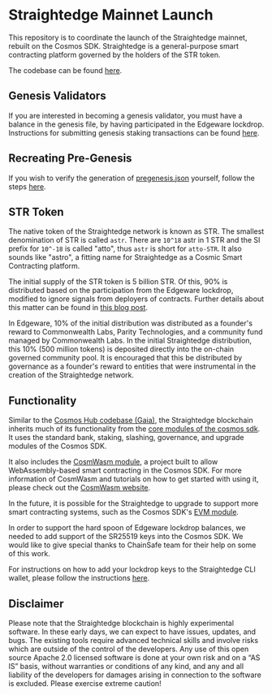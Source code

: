 # Straightedge Mainnet Launch

This repository is to coordinate the launch of the Straightedge mainnet, rebuilt on the Cosmos SDK.  Straightedge is a general-purpose smart contracting platform governed by the holders of the STR token.

The codebase can be found [here](https://github.com/heystraightedge/straightedge).

## Genesis Validators

If you are interested in becoming a genesis validator, you must have a balance in the genesis file, by having participated in the Edgeware lockdrop.  Instructions for submitting genesis staking transactions can be found [here](./gentxs/README.md).

## Recreating Pre-Genesis

If you wish to verify the generation of [pregenesis.json](pregenesis.json) yourself, follow the steps [here](building-pregenesis/README.md).

## STR Token

The native token of the Straightedge network is known as STR.  The smallest denomination of STR is called `astr`.  There are `10^18` astr in 1 STR and the SI prefix for `10^-18` is called "atto", thus `astr` is short for `atto-STR`.  It also sounds like "astro", a fitting name for Straightedge as a Cosmic Smart Contracting platform.

The initial supply of the STR token is 5 billion STR.  Of this, 90% is distributed based on the participation from the Edgeware lockdrop, modified to ignore signals from deployers of contracts.  Further details about this matter can be found in [this blog post](https://medium.com/straightedge/on-the-straightedge-genesis-block-d073e78b9b02).

In Edgeware, 10% of the initial distribution was distributed as a founder's reward to Commonwealth Labs, Parity Technologies, and a community fund managed by Commonwealth Labs.  In the initial Straightedge distribution, this 10% (500 million tokens) is deposited directly into the on-chain governed community pool.  It is encouraged that this be distributed by governance as a founder's reward to entities that were instrumental in the creation of the Straightedge network.

## Functionality

Similar to the [Cosmos Hub codebase (Gaia)](https://github.com/cosmos/gaia), the Straightedge blockchain inherits much of its functionality from the [core modules of the cosmos sdk](https://github.com/cosmos/cosmos-sdk/tree/master/x).  It uses the standard bank, staking, slashing, governance, and upgrade modules of the Cosmos SDK.

It also includes the [CosmWasm module](https://github.com/cosmwasm/wasmd/tree/master/x/wasm), a project built to allow WebAssembly-based smart contracting in the Cosmos SDK.  For more information of CosmWasm and tutorials on how to get started with using it, please check out the [CosmWasm website](https://www.cosmwasm.com/).

In the future, it is possible for the Straightedge to upgrade to support more smart contracting systems, such as the Cosmos SDK's [EVM module](https://github.com/chainsafe/ethermint).

In order to support the hard spoon of Edgeware lockdrop balances, we needed to add support of the SR25519 keys into the Cosmos SDK.  We would like to give special thanks to ChainSafe team for their help on some of this work.

For instructions on how to add your lockdrop keys to the Straightedge CLI wallet, please follow the instructions [here](https://github.com/heystraightedge/straightedge#importing-lockdrop-keys).

## Disclaimer

Please note that the Straightedge blockchain is highly experimental software. In these early days, we can expect to have issues, updates, and bugs. The existing tools require advanced technical skills and involve risks which are outside of the control of the developers. Any use of this open source Apache 2.0 licensed software is done at your own risk and on a “AS IS” basis, without warranties or conditions of any kind, and any and all liability of the developers for damages arising in connection to the software is excluded. Please exercise extreme caution!
